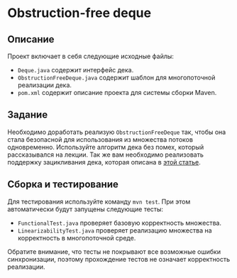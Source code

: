 # Obstruction-free deque

## Описание
Проект включает в себя следующие исходные файлы:

* `Deque.java` содержит интерфейс дека.
* `ObstructionFreeDeque.java` содержит шаблон для многопоточной реализации дека.
* `pom.xml` содержит описание проекта для системы сборки Maven.

## Задание
Необходимо доработать реализую `ObstructionFreeDeque` так, чтобы она стала безопасной для использования из множества потоков одновременно. Используйте алгоритм дека без помех, который рассказывался на лекции. Так же вам необходимо реализовать поддержку зацикливания дека, которая описана в [этой статье](https://www.researchgate.net/profile/Mark_Moir/publication/4017166_Obstruction-Free_Synchronization_Double-Ended_Queues_as_an_Example/links/0912f5126f380dfe63000000.pdf).

## Сборка и тестирование
Для тестирования используйте команду `mvn test`. При этом автоматически будут запущены следующие тесты:

* `FunctionalTest.java` проверяет базовую корректность множества.
* `LinearizabilityTest.java` проверяет реализацию множества на корректность в многопоточной среде.

Обратите внимание, что тесты не покрывают все возможные ошибки синхронизации, поэтому прохождение тестов не означает корректность реализации.
